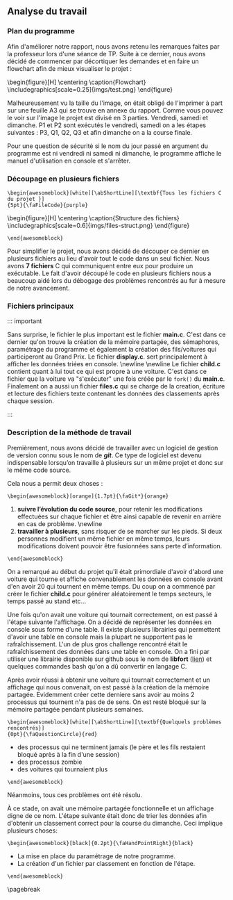 Analyse du travail
------------------

### Plan du programme 

Afin d'améliorer notre rapport, nous avons retenu les remarques faites par la professeur lors d'une séance de TP. 
Suite à ce dernier, nous avons décidé de commencer par décortiquer les demandes et en faire un flowchart afin 
de mieux visualiser le projet : 

\begin{figure}[H]
\centering
\caption{Flowchart}
\includegraphics[scale=0.25]{imgs/test.png}
\end{figure}

Malheureusement vu la taille du l'image, on était obligé de l'imprimer à part sur une feuille A3 qui se trouve en annexe 
du rapport. Comme vous pouvez le voir sur l'image le projet est divisé en 3 parties. Vendredi, samedi et dimanche. 
P1 et P2 sont exécutés le vendredi, samedi on a les étapes suivantes : P3, Q1, Q2, Q3 et afin dimanche on a la course finale.

Pour une question de sécurité si le nom du jour passé en argument du programme est ni vendredi ni samedi ni dimanche, 
le programme affiche le manuel d'utilisation en console et s'arrêter. 
 
### Découpage en plusieurs fichiers 

```{=latex}
\begin{awesomeblock}[white][\abShortLine][\textbf{Tous les fichiers C du projet }] 
{5pt}{\faFileCode}{purple}
```

\begin{figure}[H]
\centering
\caption{Structure des fichiers}
\includegraphics[scale=0.6]{imgs/files-struct.png}
\end{figure}

```{=latex}
\end{awesomeblock}
```

Pour simplifier le projet, nous avons décidé de découper ce dernier en plusieurs fichiers au lieu d'avoir tout le code dans un 
seul fichier. Nous avons **7 fichiers** C qui communiquent entre eux pour produire un exécutable. Le fait d'avoir découpé le 
code en plusieurs fichiers nous a beaucoup aidé lors du débogage des problèmes rencontrés au fur à mesure de notre avancement.

### Fichiers principaux 

::: important

Sans surprise, le fichier le plus important est le fichier **main.c**. C'est dans ce dernier qu'on trouve la création 
de la mémoire partagée, des sémaphores, paramétrage du programme et également la création des fils/voitures qui participeront 
au Grand Prix. Le fichier **display.c**. sert principalement à afficher les données triées en console. 
\newline \newline 
Le fichier **child.c** contient quant à lui tout ce qui est propre à une voiture. C'est dans ce fichier que la voiture va "s'exécuter" 
une fois créée par le `fork()` du **main.c**. Finalement on a aussi un fichier **files.c** qui se charge de la creation, écriture 
et lecture des fichiers texte contenant les données des classements après chaque session. 

:::
 
### Description de la méthode de travail 

Premièrement, nous avons décidé de travailler avec un logiciel de gestion de version connu sous le nom de 
**_git_**. Ce type de logiciel est devenu indispensable lorsqu’on travaille à plusieurs sur un même projet et donc sur 
le même code source. 

Cela nous a permit deux choses : 

```{=latex}
\begin{awesomeblock}[orange]{1.7pt}{\faGit*}{orange} 
```

 1. **suivre l’évolution du code source**, pour retenir les modifications effectuées sur chaque fichier et être 
   ainsi capable de revenir en arrière en cas de problème. 
\newline 
 2. **travailler à plusieurs**, sans risquer de se marcher sur les pieds. Si deux personnes modifient un même fichier en même 
   temps, leurs modifications doivent pouvoir être fusionnées sans perte d’information.
   
```{=latex}
\end{awesomeblock}
```

On a remarqué au début du projet qu'il était primordiale d'avoir d'abord une voiture qui tourne et affiche convenablement les données 
en console avant d'en avoir 20 qui tournent en même temps. Du coup on a commencé par créer le fichier **child.c** pour 
générer aléatoirement le temps secteurs, le temps passé au stand etc...

Une fois qu'on avait une voiture qui tournait correctement, on est passé à l'étape suivante l'affichage. On a décidé de 
représenter les données en console sous forme d'une table. Il existe plusieurs librairies qui permettent d'avoir une 
table en console mais la plupart ne supportent pas le rafraîchissement. L'un de plus gros challenge rencontré était le rafraîchissement 
des données dans une table en console. On a fini par utiliser une librairie disponible sur github sous le nom 
de **libfort** ([lien](https://github.com/seleznevae/libfort "github de libfort")) et quelques commandes bash qu'on a dû convertir 
en langage C.

Après avoir réussi à obtenir une voiture qui tournait correctement et un affichage qui nous convenait, on est passé 
à la création de la mémoire partagée. Evidemment créer cette derniere sans avoir au moins 2 processus qui tournent n'a pas de 
de sens. On est resté bloqué sur la mémoire partagée pendant plusieurs semaines. 

```{=latex}
\begin{awesomeblock}[white][\abShortLine][\textbf{Quelquels problèmes rencontrés}]
{0pt}{\faQuestionCircle}{red} 
```

* des processus qui ne terminent jamais (le père et les fils restaient bloqué après à la fin d'une session)
* des processus zombie
* des voitures qui tournaient plus

```{=latex}
\end{awesomeblock}
``` 

Néanmoins, tous ces problèmes ont été résolu. 

À ce stade, on avait une mémoire partagée fonctionnelle et un affichage digne de ce nom. L'étape suivante était donc de trier 
les données afin d'obtenir un classement correct pour la course du dimanche. Ceci implique plusieurs choses: 

```{=latex}
\begin{awesomeblock}[black]{0.2pt}{\faHandPointRight}{black}  
```

* La mise en place du paramétrage de notre programme.
* La création d'un fichier par classement en fonction de l'étape.  

```{=latex}
\end{awesomeblock}
```

\pagebreak